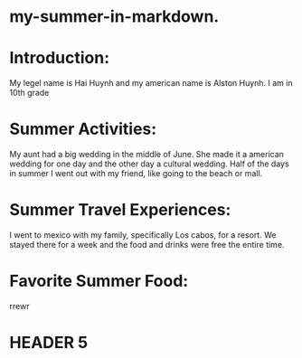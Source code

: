 # my-summer-in-markdown.






# Introduction:

My legel name is Hai Huynh and my american name is Alston Huynh. I am in 10th grade 






# Summer Activities:
 
 My aunt had a big  wedding in the middle of June. She made it a american wedding for one day and the other day a cultural wedding. Half of the days in summer I went out with my friend, like going to the beach or mall.






# Summer Travel Experiences:

I went to mexico with my family, specifically Los cabos, for a resort. We stayed there for a week and the food and drinks were free the entire time. 




# Favorite Summer Food:



rrewr




# HEADER 5